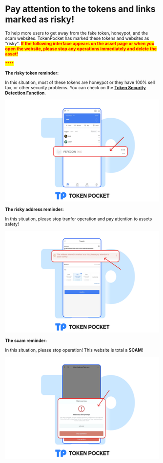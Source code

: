 # Pay attention to the tokens and links marked as risky!

To help more users to get away from the fake token, honeypot, and the scam websites. TokenPocket has marked these tokens and websites as "risky". <mark style="color:red;">**If the following interface appears on the asset page or when you open the website, please stop any operations immediately and delete the asset!**</mark>

<mark style="color:red;">****</mark>

**The risky token reminder:**&#x20;

In this situation, most of these tokens are honeypot or they have 100% sell tax, or other security problems. You can check on the [**Token Security Detection Function**](https://tokensecurity.tokenpocket.pro).

![](../../.gitbook/assets/风险en1.png)

**The risky address reminder:**

In this situation, please stop tranfer operation and pay attention to assets safety!

![](../../.gitbook/assets/风险en2.png)

**The scam reminder:**

In this situation, please stop operation! This website is total a **SCAM**!

![](../../.gitbook/assets/风险en3.png)
